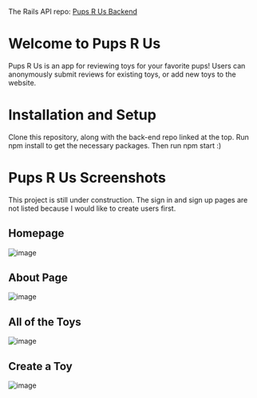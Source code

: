 The Rails API repo: [Pups R Us Backend](https://github.com/Halezmarie/pupsrus-backend)

# Welcome to Pups R Us
Pups R Us is an app for reviewing toys for your favorite pups! Users can anonymously submit reviews for existing toys, or add new toys to the website. 


# Installation and Setup
Clone this repository, along with the back-end repo linked at the top. Run npm install to get the necessary packages. Then run npm start :)

# Pups R Us Screenshots 

This project is still under construction. The sign in and sign up pages are not listed because I would like to create users first. 

## Homepage

![image](https://user-images.githubusercontent.com/68069673/150047204-564de065-03c8-4b42-afd1-df11ef10c7d4.png)

## About Page

![image](https://user-images.githubusercontent.com/68069673/150047362-43ac3b19-f023-447f-bbf1-a9c7e2206703.png)

## All of the Toys

![image](https://user-images.githubusercontent.com/68069673/150047475-e0da1b04-b3a3-4de2-bf0f-9bce78eb5c78.png)

## Create a Toy

![image](https://user-images.githubusercontent.com/68069673/150047520-fd74185b-0732-4090-b2d4-902022f2de5d.png)


